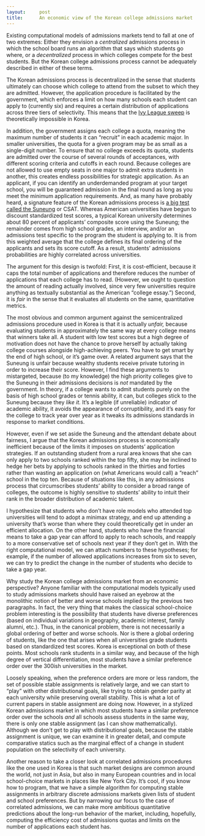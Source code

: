 ```yaml
---
layout:     post
title:      An economic view of the Korean college admissions market
---
```


Existing computational models of admissions markets tend to fall at one of two extremes: Either they envision a <em>centralized</em> admissions process in which the school board runs an algorithm that says which students go where, or a <em>decentralized</em> process in which colleges compete for the best students. But the Korean college admissions process cannot be adequately described in either of these terms.

<!--more-->

The Korean admissions process is decentralized in the sense that students ultimately can choose which college to attend from the subset to which they are admitted. However, the application procedure is facilitated by the government, which enforces a limit on how many schools each student can apply to (currently six) and requires a certain distribution of applications across three tiers of selectivity. This means that the <a href="https://www.nytimes.com/2017/04/06/us/ivy-league-school-acceptance.html">Ivy League sweep</a> is theoretically impossible in Korea.

In addition, the government assigns each college a quota, meaning the maximum number of students it can &ldquo;recruit&rdquo; in each academic major. In smaller universities, the quota for a given program may be as small as a single-digit number. To ensure that no college exceeds its quota, students are admitted over the course of several rounds of acceptances, with different scoring criteria and cutoffs in each round. Because colleges are not allowed to use empty seats in one major to admit extra students in another, this creates endless possibilities for strategic application. As an applicant, if you can identify an underdemanded program at your target school, you will be guaranteed admission in the final round as long as you meet the minimum application requirements.
And, as many have probably heard, a signature feature of the Korean admissions process is <a href="https://en.wikipedia.org/wiki/College_Scholastic_Ability_Test">a big test called the Suneung</a> or CSAT. Whereas American universities have begun to discount standardized test scores, a typical Korean university determines about 80 percent of applicants&rsquo; composite score using the Suneung; the remainder comes from high school grades, an interview, and/or an admissions test specific to the program the student is applying to. It is from this weighted  average that the college defines its final ordering of the applicants and sets its score cutoff. As a result, students&rsquo; admissions probabilities are highly correlated across universities.

The argument for this design is twofold: First, it is cost-efficient, because it caps the total number of applications and therefore reduces the number of applications that each college has to read. (However, we ought to question the amount of reading actually involved, since very few universities require anything as textually substantial as the American &ldquo;college essay.&rdquo;) Second, it is <em>fair</em> in the sense that it evaluates all students on the same, quantitative metrics.

The most obvious and common argument against the semicentralized admissions procedure used in Korea is that it is actually <em>unfair,</em> because evaluating students in approximately the same way at every college means that winners take all. A student with low test scores but a high degree of motivation does not have the chance to prove herself by actually taking college courses alongside high-achieving peers. You have to get smart by the end of high school, or it&rsquo;s game over. A related argument says that the Suneung is unfair because wealthy students receive private tutoring in order to increase their score. However, I find these arguments to mistargeted, because (to my knowledge) the high priority colleges give to the Suneung in their admissions decisions is <em>not</em> mandated by the government. In theory, if a college wants to admit students purely on the basis of high school grades or tennis ability, it can, but colleges stick to the Suneung because they <em>like it.</em> It&rsquo;s a legible (if unreliable) indicator of academic ability, it avoids the appearance of corruptibility, and it&rsquo;s easy for the college to track year over year as it tweaks its admissions standards in response to market conditions.

However, even if we set aside the Suneung and the attendant debate about fairness, I argue that the Korean admissions process is economically inefficient because of the limits it imposes on students&rsquo; application strategies. If an outstanding student from a rural area knows that she can only apply to two schools ranked within the top fifty, she may be inclined to hedge her bets by applying to schools ranked in the thirties and forties rather than wasting an application on (what Americans would call) a &ldquo;reach&rdquo; school in the top ten. Because of situations like this, in any admissions process that circumscribes students&rsquo; ability to consider a broad range of colleges, the outcome is highly sensitive to students&rsquo; ability to intuit their rank in the broader distribution of academic talent.

I hypothesize that students who don&rsquo;t have role models who attended top universities will tend to adopt a minimax strategy, and end up attending a university that&rsquo;s worse than where they could theoretically get in under an efficient allocation. On the other hand, students who have the financial means to take a gap year can afford to apply to reach schools, and reapply to a more conservative set of schools next year if they don&rsquo;t get in. With the right computational model, we can attach numbers to these hypotheses; for example, if the number of allowed applications increases from six to seven, we can try to predict the change in the number of students who decide to take a gap year.

Why study the Korean college admissions market from an economic perspective? Anyone familiar with the computational models typically used to study admissions markets should have raised an eyebrow at the monolithic notion of better and worse schools implied by the previous two paragraphs. In fact, the very thing that makes the classical school-choice problem interesting is the possibility that students have diverse preferences (based on individual variations in geography, academic interest, family alumni, etc.). Thus, in the canonical problem, there is not necessarily a global ordering of better and worse schools. Nor is there a global ordering of students, like the one that arises when all universities grade students based on standardized test scores. Korea is exceptional on both of these points. Most schools rank students in a similar way, and because of the high degree of vertical differentiation, most students have a similar preference order over the 300ish universities in the market.

Loosely speaking, when the preference orders are more or less random, the set of possible stable assignments is relatively large, and we can start to &ldquo;play&rdquo; with other distributional goals, like trying to obtain gender parity at each university while preserving overall stability. This is what a lot of current papers in stable assignment are doing now. However, in a stylized Korean admissions market in which most students have a similar preference order over the schools <em>and</em> all schools assess students in the same way, there is only one stable assignment (as I can show mathematically). Although we don&rsquo;t get to play with distributional goals, because the stable assignment is unique, we can examine it in greater detail, and compute comparative statics such as the marginal effect of a change in student population on the selectivity of each university.

Another reason to take a closer look at correlated admissions procedures like the one used in Korea is that such market designs are common around the world, not just in Asia, but also in many European countries and in local school-choice markets in places like New York City. It&rsquo;s cool, if you know how to program, that we have a simple algorithm for computing stable assignments in arbitrary discrete admissions markets given lists of student and school preferences. But by narrowing our focus to the case of correlated admissions, we can make more ambitious quantitative predictions about the long-run behavior of the market, including, hopefully, computing the efficiency cost of admissions quotas and limits on the number of applications each student has.
